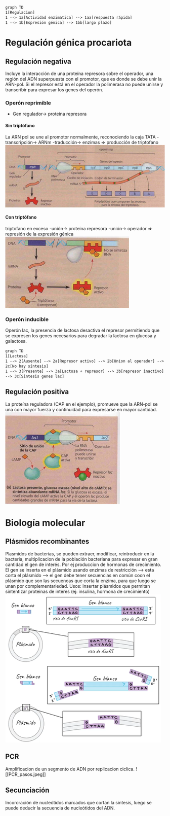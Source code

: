 ```mermaid
graph TD
1[Regulacion]
1 --> 1a[Actividad enzimatica] --> 1aa[respuesta rápida]
1 --> 1b[Espresión génica] --> 1bb[largo plazo]

```

# Regulación génica procariota
## Regulación negativa
Incluye la interacción de una proteína represora sobre el operador, una región del ADN superpuesta con el promotor, que es donde se debe unir la ARN-pol. Si el represor está en el operador la polimerasa no puede unirse y transcribir para expresar los genes del operón. 
### Operón reprimible
- Gen regulador-> proteina represora
#### Sin triptófano
La ARN pol se une al promotor normalmente, reconociendo la caja TATA -transcripción-> ARNm -traducción-> enzimas => producción de triptofano
![operonsintrp](attachments/operonsintrp.png)


#### Con triptófano
triptofano en exceso -unión-> proteína represora -unión-> operador => represión de la expresión génica
![ Operon con trp| 500](attachments/operoncontrp.png)
### Operón inducible
Operón lac, la presencia de lactosa desactiva el represor permitiendo que se expresen los genes necesarios para degradar la lactosa en glucosa y galactosa.

```mermaid
graph TD
1[Lactosa]
1 --> 2[Ausente] --> 2a[Represor activo] --> 2b[Union al operador] --> 2c[No hay síntesis]
1 --> 3[Presente] --> 3a[Lactosa + represor] --> 3b[represor inactivo] --> 3c[Sintesis genes lac] 
```
## Regulación positiva
La proteína reguladora (CAP en el ejemplo), promueve que la ARN-pol se una con mayor fuerza y continuidad para expresarse en mayor cantidad.
![Pasted image 20240628164538](attachments/regulacionpositiva.png)

# Biología molecular
## Plásmidos recombinantes
Plasmidos de bacterias, se pueden extraer, modificar, reintroducir en la bacteria, multiplicacion de la población bacteriana para expresar en gran cantidad el gen de interés. Por ej produccion de hormonas de crecimiento. 
El gen se inserta en el plásmido usando enzimas de restricción --> esta corta el plásmido --> el gen debe tener secuencias en común coon el plásmido que son las secuencas que corta la enzima, para que luego se unan por complementariedad. 
Usos: insertar plásmidos que permitan sintentizar proteinas de interes (ej: insulina, hormona de crecimiento)
![Pasted image 20240628165403](attachments/Pasted%20image%2020240628165403.png)

## PCR
Amplificacion de un segmento de ADN por replicacion ciclica.
![[PCR_pasos.jpeg]]
## Secunciación
Incororación de nucleótidos marcados que cortan la sintesis, luego se puede deducir la secuencia de nucleótidos del ADN.